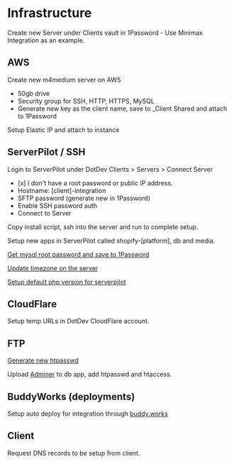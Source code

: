 # Infrastructure

Create new Server under Clients vault in 1Password - Use Minimax Integration as an example.

## AWS

Create new m4medium server on AWS

* 50gb drive
* Security group for SSH, HTTP, HTTPS, MySQL
* Generate new key as the client name, save to \_Client Shared and attach to 1Password

Setup Elastic IP and attach to instance

## ServerPilot / SSH

Login to ServerPilot under DotDev Clients > Servers > Connect Server

* \[x] I don't have a root password or public IP address.
* Hostname: \[client]-integration
* SFTP password (generate new in 1Password)
* Enable SSH password auth
* Connect to Server

Copy install script, ssh into the server and run to complete setup.

Setup new apps in ServerPilot called shopify-\[platform], db and media.

[Get mysql root password and save to 1Password](https://serverpilot.io/community/articles/how-to-access-mysql-with-the-mysql-root-user.html)

[Update timezone on the server](https://serverpilot.io/community/articles/how-to-change-the-timezone-of-your-server.html)

[Setup default php version for serverpilot](https://serverpilot.io/docs/how-to-change-the-version-of-the-php-command)

## CloudFlare

Setup temp URLs in DotDev CloudFlare account.

## FTP

[Generate new htpasswd](http://www.htaccesstools.com/htpasswd-generator/)

Upload [Adminer](https://www.adminer.org) to db app, add htpasswd and htaccess.

## BuddyWorks (deployments)

Setup auto deploy for integration through [buddy.works](https://app.buddy.works)

## Client

Request DNS records to be setup from client.
